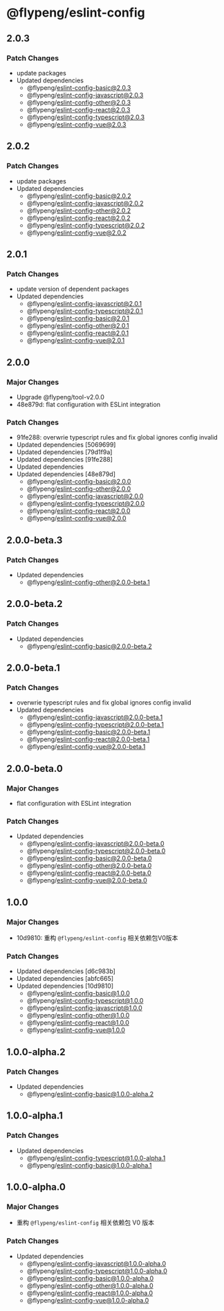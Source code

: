 # @flypeng/eslint-config

## 2.0.3

### Patch Changes

- update packages
- Updated dependencies
  - @flypeng/eslint-config-basic@2.0.3
  - @flypeng/eslint-config-javascript@2.0.3
  - @flypeng/eslint-config-other@2.0.3
  - @flypeng/eslint-config-react@2.0.3
  - @flypeng/eslint-config-typescript@2.0.3
  - @flypeng/eslint-config-vue@2.0.3

## 2.0.2

### Patch Changes

- update packages
- Updated dependencies
  - @flypeng/eslint-config-basic@2.0.2
  - @flypeng/eslint-config-javascript@2.0.2
  - @flypeng/eslint-config-other@2.0.2
  - @flypeng/eslint-config-react@2.0.2
  - @flypeng/eslint-config-typescript@2.0.2
  - @flypeng/eslint-config-vue@2.0.2

## 2.0.1

### Patch Changes

- update version of dependent packages
- Updated dependencies
  - @flypeng/eslint-config-javascript@2.0.1
  - @flypeng/eslint-config-typescript@2.0.1
  - @flypeng/eslint-config-basic@2.0.1
  - @flypeng/eslint-config-other@2.0.1
  - @flypeng/eslint-config-react@2.0.1
  - @flypeng/eslint-config-vue@2.0.1

## 2.0.0

### Major Changes

- Upgrade @flypeng/tool-v2.0.0
- 48e879d: flat configuration with ESLint integration

### Patch Changes

- 91fe288: overwrie typescript rules and fix global ignores config invalid
- Updated dependencies [5069699]
- Updated dependencies [79d1f9a]
- Updated dependencies [91fe288]
- Updated dependencies
- Updated dependencies [48e879d]
  - @flypeng/eslint-config-basic@2.0.0
  - @flypeng/eslint-config-other@2.0.0
  - @flypeng/eslint-config-javascript@2.0.0
  - @flypeng/eslint-config-typescript@2.0.0
  - @flypeng/eslint-config-react@2.0.0
  - @flypeng/eslint-config-vue@2.0.0

## 2.0.0-beta.3

### Patch Changes

- Updated dependencies
  - @flypeng/eslint-config-other@2.0.0-beta.1

## 2.0.0-beta.2

### Patch Changes

- Updated dependencies
  - @flypeng/eslint-config-basic@2.0.0-beta.2

## 2.0.0-beta.1

### Patch Changes

- overwrie typescript rules and fix global ignores config invalid
- Updated dependencies
  - @flypeng/eslint-config-javascript@2.0.0-beta.1
  - @flypeng/eslint-config-typescript@2.0.0-beta.1
  - @flypeng/eslint-config-basic@2.0.0-beta.1
  - @flypeng/eslint-config-react@2.0.0-beta.1
  - @flypeng/eslint-config-vue@2.0.0-beta.1

## 2.0.0-beta.0

### Major Changes

- flat configuration with ESLint integration

### Patch Changes

- Updated dependencies
  - @flypeng/eslint-config-javascript@2.0.0-beta.0
  - @flypeng/eslint-config-typescript@2.0.0-beta.0
  - @flypeng/eslint-config-basic@2.0.0-beta.0
  - @flypeng/eslint-config-other@2.0.0-beta.0
  - @flypeng/eslint-config-react@2.0.0-beta.0
  - @flypeng/eslint-config-vue@2.0.0-beta.0

## 1.0.0

### Major Changes

- 10d9810: 重构 `@flypeng/eslint-config` 相关依赖包V0版本

### Patch Changes

- Updated dependencies [d6c983b]
- Updated dependencies [abfc665]
- Updated dependencies [10d9810]
  - @flypeng/eslint-config-basic@1.0.0
  - @flypeng/eslint-config-typescript@1.0.0
  - @flypeng/eslint-config-javascript@1.0.0
  - @flypeng/eslint-config-other@1.0.0
  - @flypeng/eslint-config-react@1.0.0
  - @flypeng/eslint-config-vue@1.0.0

## 1.0.0-alpha.2

### Patch Changes

- Updated dependencies
  - @flypeng/eslint-config-basic@1.0.0-alpha.2

## 1.0.0-alpha.1

### Patch Changes

- Updated dependencies
  - @flypeng/eslint-config-typescript@1.0.0-alpha.1
  - @flypeng/eslint-config-basic@1.0.0-alpha.1

## 1.0.0-alpha.0

### Major Changes

- 重构 `@flypeng/eslint-config` 相关依赖包 V0 版本

### Patch Changes

- Updated dependencies
  - @flypeng/eslint-config-javascript@1.0.0-alpha.0
  - @flypeng/eslint-config-typescript@1.0.0-alpha.0
  - @flypeng/eslint-config-basic@1.0.0-alpha.0
  - @flypeng/eslint-config-other@1.0.0-alpha.0
  - @flypeng/eslint-config-react@1.0.0-alpha.0
  - @flypeng/eslint-config-vue@1.0.0-alpha.0
